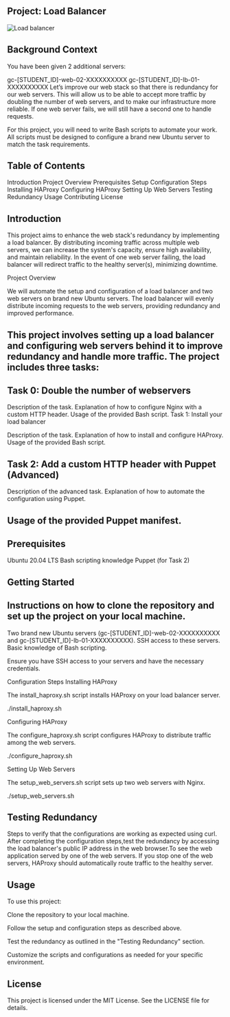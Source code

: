 ## Project: Load Balancer

![Load balancer](https://s3.amazonaws.com/intranet-projects-files/holbertonschool-sysadmin_devops/275/qfdked8.png)

## Background Context
You have been given 2 additional servers:

gc-[STUDENT_ID]-web-02-XXXXXXXXXX
gc-[STUDENT_ID]-lb-01-XXXXXXXXXX
Let’s improve our web stack so that there is redundancy for our web servers. This will allow us to be able to accept more traffic by doubling the number of web servers, and to make our infrastructure more reliable. If one web server fails, we will still have a second one to handle requests.

For this project, you will need to write Bash scripts to automate your work. All scripts must be designed to configure a brand new Ubuntu server to match the task requirements.

## Table of Contents

Introduction
Project Overview
Prerequisites
Setup
Configuration Steps
Installing HAProxy
Configuring HAProxy
Setting Up Web Servers
Testing Redundancy
Usage
Contributing
License

## Introduction

This project aims to enhance the web stack's redundancy by implementing a load balancer. By distributing incoming traffic across multiple web servers, we can increase the system's capacity, ensure high availability, and maintain reliability. In the event of one web server failing, the load balancer will redirect traffic to the healthy server(s), minimizing downtime.

Project Overview

We will automate the setup and configuration of a load balancer and two web servers on brand new Ubuntu servers. The load balancer will evenly distribute incoming requests to the web servers, providing redundancy and improved performance.

## This project involves setting up a load balancer and configuring web servers behind it to improve redundancy and handle more traffic. The project includes three tasks:

## Task 0: Double the number of webservers

Description of the task.
Explanation of how to configure Nginx with a custom HTTP header.
Usage of the provided Bash script.
Task 1: Install your load balancer

Description of the task.
Explanation of how to install and configure HAProxy.
Usage of the provided Bash script.
## Task 2: Add a custom HTTP header with Puppet (Advanced)

Description of the advanced task.
Explanation of how to automate the configuration using Puppet.
## Usage of the provided Puppet manifest.
## Prerequisites
Ubuntu 20.04 LTS
Bash scripting knowledge
Puppet (for Task 2)
## Getting Started
## Instructions on how to clone the repository and set up the project on your  local machine.

Two brand new Ubuntu servers (gc-[STUDENT_ID]-web-02-XXXXXXXXXX and gc-[STUDENT_ID]-lb-01-XXXXXXXXXX).
SSH access to these servers.
Basic knowledge of Bash scripting.


Ensure you have SSH access to your servers and have the necessary credentials.

Configuration Steps
Installing HAProxy

The install_haproxy.sh script installs HAProxy on your load balancer server.


./install_haproxy.sh

Configuring HAProxy

The configure_haproxy.sh script configures HAProxy to distribute traffic among the web servers.


./configure_haproxy.sh

Setting Up Web Servers

The setup_web_servers.sh script sets up two web servers with Nginx.


./setup_web_servers.sh

## Testing Redundancy
Steps to verify that the configurations are working as expected using curl.
After completing the configuration steps,test the redundancy by accessing the load balancer's public IP address in the web browser.To see the  web application served by one of the web servers. If you stop one of the web servers, HAProxy should automatically route traffic to the healthy server.

## Usage

To use this project:

Clone the repository to your local machine.

Follow the setup and configuration steps as described above.

Test the redundancy as outlined in the "Testing Redundancy" section.

Customize the scripts and configurations as needed for your specific environment.

## License

This project is licensed under the MIT License. See the LICENSE file for details.



